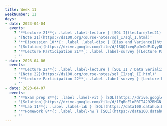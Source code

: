 ```yaml
---
title: Week 11
weekNumber: 11
days:
- date: 2023-04-04
  events:
    ? '**Lecture 21**{: .label .label-lecture } [SQL I](lecture/lec21)'
    : '[Note 21](https://ds100.org/course-notes/sql_I/sql_I.html)'
    ? '**Discussion 10**{: .label .label-disc } [Bias and Variance](https://drive.google.com/file/d/1pugLsvX30UIOWmfTr-oJAsb-VuRGw8Zn/view?usp=sharing)' 
    : '[Solution](https://drive.google.com/file/d/1SQQfceqRpJeOdPiDyyDDu77UwDgSaJZd/view?usp=sharing)'
    ? '**Lecture Participation 21**{: .label .label-survey }[Lecture Participation 21](https://app.sli.do/event/jAcAuqhHy8iS6PtzX6fcrY/embed/polls/33b81efa-33bf-4d2b-80ba-ce6ff8db7af4)'
    : ''
- date: 2023-04-06
  events:
    ? '**Lecture 22**{: .label .label-lecture } [SQL II / Data Serialization](lecture/lec22)'
    : '[Note 22](https://ds100.org/course-notes/sql_II/sql_II.html)'
    ? '**Lecture Participation 22**{: .label .label-survey } [Lecture Participation 22](https://app.sli.do/event/pK8RoRaibpYnu7YHbR8aoo/embed/polls/a44f55c2-76b0-400f-a1cd-9dff2ca8b90f)'
    : ''
- date: 2023-04-07
  events:
    ? '**Exam prep 8**{: .label .label-vit } [SQL](https://drive.google.com/file/d/1DhOrurNexJ-cxPtvAOsI_SuT2jzWmfT9/view?usp=sharing)'
    : '[Solution](https://drive.google.com/file/d/1EqRoEloPRIT4292RMGNjxO7bFD3wqEPy/view?usp=sharing)'
    ? '**Lab 11**{: .label .label-lab } [SQL](https://data100.datahub.berkeley.edu/hub/user-redirect/git-pull?repo=https%3A%2F%2Fgithub.com%2FDS-100%2Fsp23&branch=main&urlpath=lab%2Ftree%2Fsp23%2Flab%2Flab11%2Flab11.ipynb) (due April 11)'
    ? '**Homework 8**{: .label .label-hw } [SQL](https://data100.datahub.berkeley.edu/hub/user-redirect/git-pull?repo=https%3A%2F%2Fgithub.com%2FDS-100%2Fsp23&branch=main&urlpath=lab%2Ftree%2Fsp23%2Fhw%2Fhw08%2Fhw08.ipynb) (due April 13)'
    : ''
---
```

